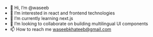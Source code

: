 - 👋 Hi, I’m @waseeb
- 👀 I’m interested in react and frontend technologies
- 🌱 I’m currently learning next.js 
- 💞️ I’m looking to collaborate on building multilingual UI components
- 📫 How to reach me waseebkhateeb@gmail.com

<!---
waseeb/waseeb is a ✨ special ✨ repository because its `README.md` (this file) appears on your GitHub profile.
You can click the Preview link to take a look at your changes.
--->
